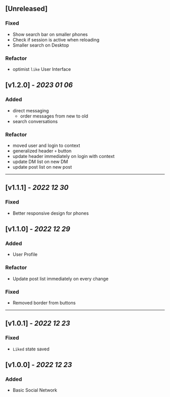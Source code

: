 ## [Unreleased]
### Fixed
* Show search bar on smaller phones
* Check if session is active when reloading
* Smaller search on Desktop

### Refactor

* optimist `like` User Interface

##  [v1.2.0] - _2023 01 06_
### Added
* direct messaging
  * order messages from new to old
* search conversations
### Refactor
* moved user and login to context
* generalized header `+` button
* update header immediately on login with context
* update DM list on new DM
* update post list on new post

---

##  [v1.1.1] - _2022 12 30_
### Fixed
* Better responsive design for phones

##  [v1.1.0] - _2022 12 29_
### Added
* User Profile
### Refactor
* Update post list immediately on every change
### Fixed
* Removed border from buttons

---

##  [v1.0.1] - _2022 12 23_
### Fixed
* `Liked` state saved

##  [v1.0.0] - _2022 12 23_
### Added
* Basic Social Network